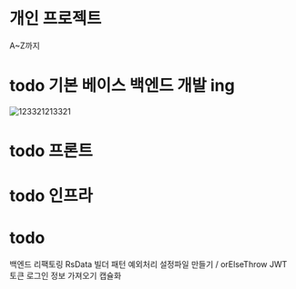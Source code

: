# 개인 프로젝트 
A~Z까지

# todo 기본 베이스 백엔드 개발 ing

  ![123321213321](https://github.com/user-attachments/assets/6a55689b-c96e-4a51-9b69-e6f94e8f3950)

# todo 프론트

# todo 인프라


# todo 
  백엔드 리팩토링
  RsData
  빌더 패턴
  예외처리 설정파일 만들기 / orElseThrow
  JWT 토큰 로그인 정보 가져오기 캡슐화

  
